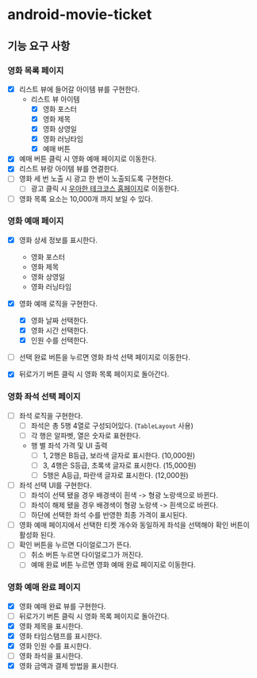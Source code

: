 # android-movie-ticket

## 기능 요구 사항

### 영화 목록 페이지

- [x] 리스트 뷰에 들어갈 아이템 뷰를 구현한다.
    - 리스트 뷰 아이템
        - [x] 영화 포스터
        - [x] 영화 제목
        - [x] 영화 상영일
        - [x] 영화 러닝타임
        - [x] 예매 버튼
- [x] 예매 버튼 클릭 시 영화 예매 페이지로 이동한다.
- [x] 리스트 뷰랑 아이템 뷰를 연결한다.
- [ ] 영화 세 번 노출 시 광고 한 번이 노출되도록 구현한다.
    - [ ] 광고 클릭 시 [우아한 테크코스 홈페이지](https://www.woowacourse.io/)로 이동한다.
- [ ] 영화 목록 요소는 10,000개 까지 보일 수 있다.

### 영화 예매 페이지

- [x] 영화 상세 정보를 표시한다.
    - 영화 포스터
    - 영화 제목
    - 영화 상영일
    - 영화 러닝타임

- [x] 영화 예매 로직을 구현한다.
    - [x] 영화 날짜 선택한다.
    - [x] 영화 시간 선택한다.
    - [x] 인원 수를 선택한다.
- [ ] 선택 완료 버튼을 누르면 영화 좌석 선택 페이지로 이동한다.

- [x] 뒤로가기 버튼 클릭 시 영화 목록 페이지로 돌아간다.

### 영화 좌석 선택 페이지

- [ ] 좌석 로직을 구현한다.
    - [ ] 좌석은 총 5행 4열로 구성되어있다. (`TableLayout` 사용)
    - [ ] 각 행은 알파벳, 열은 숫자로 표현한다.
    - 행 별 좌석 가격 및 UI 출력
        - [ ] 1, 2행은 B등급, 보라색 글자로 표시한다. (10,000원)
        - [ ] 3, 4행은 S등급, 초록색 글자로 표시한다. (15,000원)
        - [ ] 5행은 A등급, 파란색 글자로 표시한다. (12,000원)

- [ ] 좌석 선택 UI를 구현한다.
    - [ ] 좌석이 선택 됐을 경우 배경색이 흰색 -> 형광 노랑색으로 바뀐다.
    - [ ] 좌석이 해제 됐을 경우 배경색이 형광 노랑색 -> 흰색으로 바뀐다.
    - [ ] 하단에 선택한 좌석 수를 반영한 최종 가격이 표시된다.

- [ ] 영화 예매 페이지에서 선택한 티켓 개수와 동일하게 좌석을 선택해야 확인 버튼이 활성화 된다.
- [ ] 확인 버튼을 누르면 다이얼로그가 뜬다.
    - [ ] 취소 버튼 누르면 다이얼로그가 꺼진다.
    - [ ] 예매 완료 버튼 누르면 영화 예매 완료 페이지로 이동한다.

### 영화 예매 완료 페이지

- [x] 영화 예매 완료 뷰를 구현한다.
- [ ] 뒤로가기 버튼 클릭 시 영화 목록 페이지로 돌아간다.
- [x] 영화 제목을 표시한다.
- [x] 영화 타임스탬프를 표시한다.
- [x] 영화 인원 수를 표시한다.
- [ ] 영화 좌석을 표시한다.
- [x] 영화 금액과 결제 방법을 표시한다.

